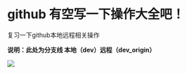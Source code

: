 # github 有空写一下操作大全吧！
复习一下github本地远程相关操作


 **说明：此处为分支线 本地（dev）远程（dev_origin）**
 
 
 
 ![](https://images.unsplash.com/photo-1525813428023-215a7186c776?ixlib=rb-0.3.5&ixid=eyJhcHBfaWQiOjEyMDd9&s=66529c23f84154320e21737cdb107554&auto=format&fit=crop&w=500&q=60)

